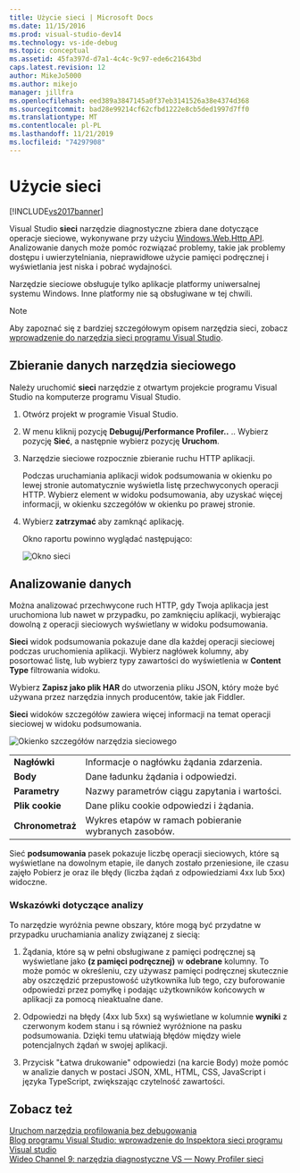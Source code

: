 ```yaml
---
title: Użycie sieci | Microsoft Docs
ms.date: 11/15/2016
ms.prod: visual-studio-dev14
ms.technology: vs-ide-debug
ms.topic: conceptual
ms.assetid: 45fa397d-d7a1-4c4c-9c97-ede6c21643bd
caps.latest.revision: 12
author: MikeJo5000
ms.author: mikejo
manager: jillfra
ms.openlocfilehash: eed389a3847145a0f37eb3141526a38e4374d368
ms.sourcegitcommit: bad28e99214cf62cfbd1222e8cb5ded1997d7ff0
ms.translationtype: MT
ms.contentlocale: pl-PL
ms.lasthandoff: 11/21/2019
ms.locfileid: "74297908"
---
```

# <a name="network-usage"></a>Użycie sieci
[!INCLUDE[vs2017banner](../includes/vs2017banner.md)]

Visual Studio **sieci** narzędzie diagnostyczne zbiera dane dotyczące operacje sieciowe, wykonywane przy użyciu [Windows.Web.Http API](https://msdn.microsoft.com/library/windows/apps/windows.web.http.aspx). Analizowanie danych może pomóc rozwiązać problemy, takie jak problemy dostępu i uwierzytelniania, nieprawidłowe użycie pamięci podręcznej i wyświetlania jest niska i pobrać wydajności.  
  
 Narzędzie sieciowe obsługuje tylko aplikacje platformy uniwersalnej systemu Windows. Inne platformy nie są obsługiwane w tej chwili.  
  
> [!NOTE]
> Aby zapoznać się z bardziej szczegółowym opisem narzędzia sieci, zobacz [wprowadzenie do narzędzia sieci programu Visual Studio](https://devblogs.microsoft.com/visualstudio/?m=20155).  
  
## <a name="collecting-network-tool-data"></a>Zbieranie danych narzędzia sieciowego  
 Należy uruchomić **sieci** narzędzie z otwartym projekcie programu Visual Studio na komputerze programu Visual Studio.  
  
1. Otwórz projekt w programie Visual Studio.  
  
2. W menu kliknij pozycję **Debuguj/Performance Profiler..** .. Wybierz pozycję **Sieć**, a następnie wybierz pozycję **Uruchom**.  
  
3. Narzędzie sieciowe rozpocznie zbieranie ruchu HTTP aplikacji.  
  
    Podczas uruchamiania aplikacji widok podsumowania w okienku po lewej stronie automatycznie wyświetla listę przechwyconych operacji HTTP. Wybierz element w widoku podsumowania, aby uzyskać więcej informacji, w okienku szczegółów w okienku po prawej stronie.  
  
4. Wybierz **zatrzymać** aby zamknąć aplikację.  
  
   Okno raportu powinno wyglądać następująco:  
  
   ![Okno sieci](../profiling/media/network-fullwindow.png "NETWORK_FullWindow")  
  
## <a name="analyzing-data"></a>Analizowanie danych  
 Można analizować przechwycone ruch HTTP, gdy Twoja aplikacja jest uruchomiona lub nawet w przypadku, po zamknięciu aplikacji, wybierając dowolną z operacji sieciowych wyświetlany w widoku podsumowania.  
  
 **Sieci** widok podsumowania pokazuje dane dla każdej operacji sieciowej podczas uruchomienia aplikacji. Wybierz nagłówek kolumny, aby posortować listę, lub wybierz typy zawartości do wyświetlenia w **Content Type** filtrowania widoku.  
  
 Wybierz **Zapisz jako plik HAR** do utworzenia pliku JSON, który może być używana przez narzędzia innych producentów, takie jak Fiddler.  
  
 **Sieci** widoków szczegółów zawiera więcej informacji na temat operacji sieciowej w widoku podsumowania.  
  
 ![Okienko szczegółów narzędzia sieciowego](../profiling/media/network-detailsviewpane.png "NETWORK_DetailsViewPane")  
  
|||  
|-|-|  
|**Nagłówki**|Informacje o nagłówku żądania zdarzenia.|  
|**Body**|Dane ładunku żądania i odpowiedzi.|  
|**Parametry**|Nazwy parametrów ciągu zapytania i wartości.|  
|**Plik cookie**|Dane pliku cookie odpowiedzi i żądania.|  
|**Chronometraż**|Wykres etapów w ramach pobieranie wybranych zasobów.|  
  
 Sieć **podsumowania** pasek pokazuje liczbę operacji sieciowych, które są wyświetlane na dowolnym etapie, ile danych zostało przeniesione, ile czasu zajęło Pobierz je oraz ile błędy (liczba żądań z odpowiedziami 4xx lub 5xx) widoczne.  
  
### <a name="analysis-tips"></a>Wskazówki dotyczące analizy  
 To narzędzie wyróżnia pewne obszary, które mogą być przydatne w przypadku uruchamiania analizy związanej z siecią:  
  
1. Żądania, które są w pełni obsługiwane z pamięci podręcznej są wyświetlane jako **(z pamięci podręcznej)** w **odebrane** kolumny. To może pomóc w określeniu, czy używasz pamięci podręcznej skutecznie aby oszczędzić przepustowość użytkownika lub tego, czy buforowanie odpowiedzi przez pomyłkę i podając użytkowników końcowych w aplikacji za pomocą nieaktualne dane.  
  
2. Odpowiedzi na błędy (4xx lub 5xx) są wyświetlane w kolumnie **wyniki** z czerwonym kodem stanu i są również wyróżnione na pasku podsumowania. Dzięki temu ułatwiają błędów między wiele potencjalnych żądań w swojej aplikacji.  
  
3. Przycisk "Łatwa drukowanie" odpowiedzi (na karcie Body) może pomóc w analizie danych w postaci JSON, XML, HTML, CSS, JavaScript i języka TypeScript, zwiększając czytelność zawartości.  
  
## <a name="see-also"></a>Zobacz też  
 [Uruchom narzędzia profilowania bez debugowania](https://msdn.microsoft.com/library/e97ce1a4-62d6-4b8e-a2f7-61576437ff01)   
 [Blog programu Visual Studio: wprowadzenie do Inspektora sieci programu Visual studio](https://go.microsoft.com/fwlink/?LinkId=535022)   
 [Wideo Channel 9: narzędzia diagnostyczne VS — Nowy Profiler sieci](https://channel9.msdn.com/Series/ConnectOn-Demand/206)
